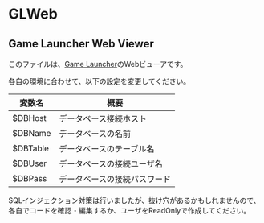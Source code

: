 # GLWeb
## Game Launcher Web Viewer

このファイルは、[Game Launcher](https://github.com/dekotan24/glc_cs/)のWebビューアです。

各自の環境に合わせて、以下の設定を変更してください。

| 変数名 | 概要 |
|----- | ----- |
| $DBHost | データベース接続ホスト |
| $DBName | データベースの名前 |
| $DBTable | データベースのテーブル名 |
| $DBUser | データベースの接続ユーザ名 |
| $DBPass | データベースの接続パスワード |


SQLインジェクション対策は行いましたが、抜け穴があるかもしれませんので、各自でコードを確認・編集するか、ユーザをReadOnlyで作成してください。
